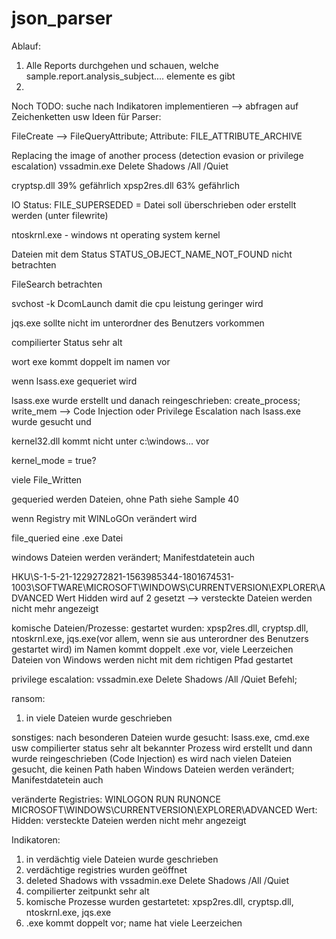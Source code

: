 # json_parser


Ablauf: 

1. Alle Reports durchgehen und schauen, welche sample.report.analysis_subject.... elemente es gibt 
2. 



Noch TODO: suche nach Indikatoren implementieren --> abfragen auf Zeichenketten usw 
Ideen für Parser: 

FileCreate --> FileQueryAttribute; Attribute: FILE_ATTRIBUTE_ARCHIVE

Replacing the image of another process (detection evasion or privilege escalation)
vssadmin.exe Delete Shadows /All /Quiet

cryptsp.dll 39% gefährlich 
xpsp2res.dll 63% gefährlich 

IO Status: FILE_SUPERSEDED = Datei soll überschrieben oder erstellt werden (unter filewrite)

ntoskrnl.exe - windows nt operating system kernel

Dateien mit dem Status STATUS_OBJECT_NAME_NOT_FOUND nicht betrachten 

FileSearch betrachten 


svchost -k DcomLaunch damit die cpu leistung geringer wird 

jqs.exe sollte nicht im unterordner des Benutzers vorkommen

compilierter Status sehr alt

wort exe kommt doppelt im namen vor 

wenn lsass.exe gequeriet wird 

lsass.exe wurde erstellt und danach reingeschrieben: create_process; write_mem --> Code Injection oder Privilege Escalation 
nach lsass.exe wurde gesucht und 

kernel32.dll kommt nicht unter c:\windows... vor 

kernel_mode = true?

viele File_Written 

gequeried werden Dateien, ohne Path siehe Sample 40 

wenn Registry mit WINLoGOn verändert wird 

file_queried eine .exe Datei 

windows Dateien werden verändert; Manifestdatetein auch 


HKU\S-1-5-21-1229272821-1563985344-1801674531-1003\SOFTWARE\MICROSOFT\WINDOWS\CURRENTVERSION\EXPLORER\ADVANCED	 Wert Hidden wird auf 2 gesetzt --> versteckte Dateien werden nicht mehr angezeigt 



komische Dateien/Prozesse: 
gestartet wurden: xpsp2res.dll, cryptsp.dll, ntoskrnl.exe, jqs.exe(vor allem, wenn sie aus unterordner des Benutzers gestartet wird)
im Namen kommt doppelt .exe vor, viele Leerzeichen 
Dateien von Windows werden nicht mit dem richtigen Pfad gestartet

privilege escalation: 
vssadmin.exe Delete Shadows /All /Quiet Befehl; 

ransom: 
1. in viele Dateien wurde geschrieben 


sonstiges: 
nach besonderen Dateien wurde gesucht: lsass.exe, cmd.exe usw 
compilierter status sehr alt 
bekannter Prozess wird erstellt und dann wurde reingeschrieben (Code Injection)
es wird nach vielen Dateien gesucht, die keinen Path haben 
Windows Dateien werden verändert; Manifestdatetein auch 


veränderte Registries: 
WINLOGON
RUN
RUNONCE
MICROSOFT\WINDOWS\CURRENTVERSION\EXPLORER\ADVANCED Wert: Hidden: versteckte Dateien werden nicht mehr angezeigt 

Indikatoren: 

1. in verdächtig viele Dateien wurde geschrieben 
2. verdächtige registries wurden geöffnet
3. deleted Shadows with vssadmin.exe Delete Shadows /All /Quiet
4. compilierter zeitpunkt sehr alt
5. komische Prozesse wurden gestartetet: xpsp2res.dll, cryptsp.dll, ntoskrnl.exe, jqs.exe
6. .exe kommt doppelt vor; name hat viele Leerzeichen 
